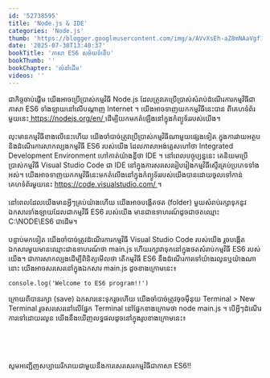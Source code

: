 ```yaml
---
id: '52738595'
title: 'Node.js & IDE'
categories: 'Node.js'
thumb: 'https://blogger.googleusercontent.com/img/a/AVvXsEh-aZ8mNAaVgf1u5Eh_g4jMqXaAaa1I8rjIa1kgltr_MB3IbYvCHzx5G54LJt4sZSrkxxMXeuur8o517m-9qyq5Cq_tVko62qRdjtKOrNlEyyOxMLYdoSKDRx2abRp6rSnctzMFgc4ahO2f-Yc9k0lOQMaN02W06u5-_f9BnYeXlftMHJjXZEfy8FW-'
date: '2025-07-30T13:40:37'
bookTitle: 'ភាសា​ ES6 សម័យ​ទំនើប'
bookThumb: ''
bookChapter: 'លំនាំ​ដើម'
videos: ''
---
```

<p>ជាកិច្ចចាប់ផ្តើម យើង​អាច​ប្រើប្រាស់​កម្មវិធី Node.js ដែល​ត្រូវ​គេ​ប្រើប្រាស់​សំរាប់​ដំណើរការ​កម្មវិធី​ជា​ភាសា ES6 ទាំងឡាយ​​នៅ​លើ​បណ្តាញ Internet ។ យើង​អាច​​ទាញ​យក​កម្មវិធី​នេះ​បាន ​ពី​គេហទំព័រ​មួយ​នេះ<a href=" https://nodejs.org/en/ "> https://nodejs.org/en/ </a>ដើម្បី​យក​មក​តំឡើង​នៅ​ក្នុង​កំព្យូទ័រ​របស់​យើង​។<br><br>លុះ​មាន​កម្មវិធី​ខាង​លើ​នេះ​ហើយ យើង​ចាំបាច់​ត្រូវ​ប្រើប្រាស់​កម្មវិធី​ណា​មួយ​ផ្សេង​ទៀត ក្នុងការវាយ​អត្ថប​និង​ដំណើរការ​សាកល្បង​​កម្មវិធី ES6 ​របស់​យើង ដែល​ភាសា​អង់គ្លេស​ហៅ​ថា Integrated Development Environment ហៅ​កាត់យ៉ាង​ខ្លី​ថា IDE ។​ នៅពេល​បច្ចុប្បន្ននេះ គេនិយម​ប្រើប្រាស់​កម្មវិធី Visual Studio Code ជា IDE នៅ​ក្នុង​ការសរសេររៀបរៀង​កម្មវិធី​ស្ទើរ​គ្រប់​ប្រភេទ​ទាំង​អស់​។ យើង​អាច​ទាញ​យក​កម្មវិធី​នេះ​មក​តំលើង​នៅ​ក្នុង​កំព្យូទ័រ​របស់​យើង​បាន​ដោយ​ចូល​ទៅ​កាន់​គេហទំព័រ​មួយ​នេះ <a href="https://code.visualstudio.com/ ">https://code.visualstudio.com/ </a>។<br><br>នៅ​ពេល​ដែល​យើង​មាន​អ្វី​ៗ​គ្រប់យ៉ាង​ហើយ យើង​អាច​បង្កើត​ថត​ (folder) មួយ​​សំរាប់​រក្សាទុកនូវ​ឯកសារទាំងឡាយ​​ដែល​ជា​កម្មវិធី​ ES6 របស់​យើង មាន​ជា​ឧទាហរណ៍​ដូច​ជា​ថត​ឈ្មោះ C:\NODE\ES6 ជាដើម​។<br><br>បន្ទាប់​មក​ទៀត យើង​ចាំបាច់​ត្រូវ​ដំណើរការ​កម្មវិធី Visual Studio Code របស់​យើង រួច​បង្កើត​ឯកសារមួយ​មាន​ឈ្មោះ​ជា​ឧទាហរណ៍​ថា main.js ហើយ​រក្សា​វា​ទុក​នៅ​ក្នុង​ថត​សំរាប់​កម្មវិធី ES6 របស់​យើង​។ ជាការសាកល្បង​ដើម្បី​ពិនិត្យ​មើល​ថា តើកម្មវិធី​ ES6 នឹង​ដំណើរការ​ទៅ​យ៉ាង​រលូន​ឬ​យ៉ាងណា​នោះ យើង​អាច​សរសេរ​នៅ​ក្នុង​ឯកសារ main.js ដូច​ខាង​ក្រោមនេះ៖&nbsp;</p><pre><code class="language-plaintext">console.log('Welcome to ES6 program!!')
</code></pre><p>ក្រោយ​ពី​បាន​រក្សា​ (save) ឯកសារ​នេះ​ទុក​រួច​ហើយ យើង​ចាំបាច់​ត្រូវ​ចុចម៉ឺនុយ Terminal &gt; New Terminal រួច​សរសេរ​នៅ​លើ​ផ្នែក​ Terminal នៅ​ផ្នែក​ខាង​ក្រោម​ថា node main.js ។ បើ​អ្វី​ៗ​ដំណើរការ​​ទៅ​ដោយ​រលូន យើង​នឹង​ឃើញ​លទ្ធផល​ដូច​នៅ​ក្នុង​រូប​ខាង​ក្រោម​នេះ៖</p><p>&nbsp;</p><figure class="image"><img src="https://blogger.googleusercontent.com/img/a/AVvXsEh-aZ8mNAaVgf1u5Eh_g4jMqXaAaa1I8rjIa1kgltr_MB3IbYvCHzx5G54LJt4sZSrkxxMXeuur8o517m-9qyq5Cq_tVko62qRdjtKOrNlEyyOxMLYdoSKDRx2abRp6rSnctzMFgc4ahO2f-Yc9k0lOQMaN02W06u5-_f9BnYeXlftMHJjXZEfy8FW-" alt=""></figure><p><br>សូម​អញ្ជើញ​សប្បាយ​រីករាយជាមួយ​​នឹង​ការសេរសេរកម្មវិធី​ជា​ភាសា ES6!!</p>